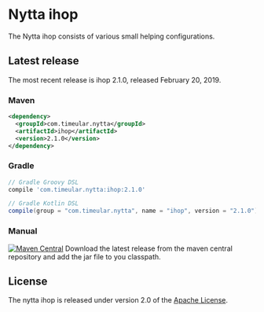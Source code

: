 # Nytta ihop

The Nytta ihop consists of various small helping configurations.

## Latest release

The most recent release is ihop 2.1.0, released February 20, 2019.

### Maven

```xml
<dependency>
  <groupId>com.timeular.nytta</groupId>
  <artifactId>ihop</artifactId>
  <version>2.1.0</version>
</dependency>
```

### Gradle

```gradle
// Gradle Groovy DSL
compile 'com.timeular.nytta:ihop:2.1.0'

// Gradle Kotlin DSL
compile(group = "com.timeular.nytta", name = "ihop", version = "2.1.0")
```

### Manual

[![Maven Central](https://maven-badges.herokuapp.com/maven-central/com.timeular.nytta/ihop/badge.svg)](https://maven-badges.herokuapp.com/maven-central/com.timeular.nytta/ihop/badge.svg)
Download the latest release from the maven central repository and add the jar file to you classpath.

## License

The nytta ihop is released under version 2.0 of the [Apache License][].

[Apache License]: http://www.apache.org/licenses/LICENSE-2.0